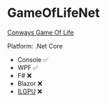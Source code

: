 # GameOfLifeNet
[Conways Game Of Life](https://en.wikipedia.org/wiki/Conway%27s_Game_of_Life) 

Platform: .Net Core
- Console :white_check_mark:
- WPF :white_check_mark:
- F# :x:
- Blazor :x:
- [ILGPU](https://github.com/m4rs-mt/ILGPU) :x:
